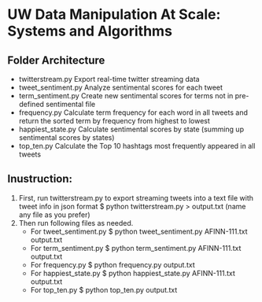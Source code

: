 # UW Data Manipulation At Scale: Systems and Algorithms

## Folder Architecture

- twitterstream.py
    Export real-time twitter streaming data
- tweet_sentiment.py
    Analyze sentimental scores for each tweet
- term_sentiment.py
    Create new sentimental scores for terms not in pre-defined sentimental file
- frequency.py
    Calculate term frequency for each word in all tweets and return the sorted term by frequency from highest to lowest
- happiest_state.py
    Calculate sentimental scores by state (summing up sentimental scores by states)
- top_ten.py
    Calculate the Top 10 hashtags most frequently appeared in all tweets
    
## Inustruction:
1. First, run twitterstream.py to export streaming tweets into a text file with tweet info in json format
    $ python twitterstream.py > output.txt (name any file as you prefer)
2. Then run following files as needed.
    - For tweet_sentiment.py
    $ python tweet_sentiment.py AFINN-111.txt output.txt
    - For term_sentiment.py
    $ python term_sentiment.py AFINN-111.txt output.txt
    - For frequency.py
    $ python frequency.py output.txt
    - For happiest_state.py
    $ python happiest_state.py AFINN-111.txt output.txt
    - For top_ten.py
    $ python top_ten.py output.txt
